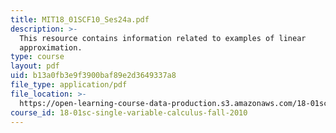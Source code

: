 ```yaml
---
title: MIT18_01SCF10_Ses24a.pdf
description: >-
  This resource contains information related to examples of linear
  approximation.
type: course
layout: pdf
uid: b13a0fb3e9f3900baf89e2d3649337a8
file_type: application/pdf
file_location: >-
  https://open-learning-course-data-production.s3.amazonaws.com/18-01sc-single-variable-calculus-fall-2010/b13a0fb3e9f3900baf89e2d3649337a8_MIT18_01SCF10_Ses24a.pdf
course_id: 18-01sc-single-variable-calculus-fall-2010
---
```

